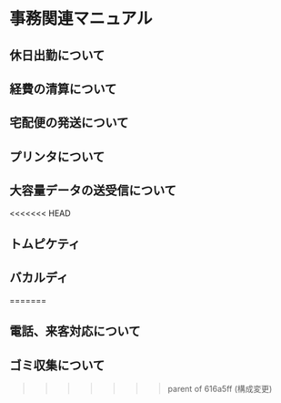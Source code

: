 # 事務関連マニュアル
## 休日出勤について
## 経費の清算について
## 宅配便の発送について
## プリンタについて
## 大容量データの送受信について
<<<<<<< HEAD
## トムピケティ
## バカルディ
=======
## 電話、来客対応について
## ゴミ収集について
>>>>>>> parent of 616a5ff (構成変更)
